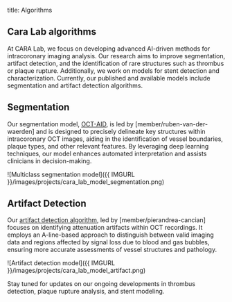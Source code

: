 title: Algorithms

## Cara Lab algorithms

At CARA Lab, we focus on developing advanced AI-driven methods for intracoronary imaging analysis. Our research aims to improve segmentation, artifact detection, and the identification of rare structures such as thrombus or plaque rupture. Additionally, we work on models for stent detection and characterization. Currently, our published and available models include segmentation and artifact detection algorithms.

## Segmentation

Our segmentation model, [OCT-AID](https://academic.oup.com/ehjdh/advance-article/doi/10.1093/ehjdh/ztaf021/8078941), is led by [member/ruben-van-der-waerden] and is designed to precisely delineate key structures within intracoronary OCT images, aiding in the identification of vessel boundaries, plaque types, and other relevant features. By leveraging deep learning techniques, our model enhances automated interpretation and assists clinicians in decision-making. 

![Multiclass segmentation model]({{ IMGURL }}/images/projects/cara_lab_model_segmentation.png) 

## Artifact Detection

Our [artifact detection algorithm](https://arxiv.org/abs/2503.05322), led by [member/pierandrea-cancian] focuses on identifying attenuation artifacts within OCT recordings. It employs an A-line-based approach to distinguish between valid imaging data and regions affected by signal loss due to blood and gas bubbles, ensuring more accurate assessments of vessel structures and pathology.

![Artifact detection model]({{ IMGURL }}/images/projects/cara_lab_model_artifact.png) 

Stay tuned for updates on our ongoing developments in thrombus detection, plaque rupture analysis, and stent modeling.
